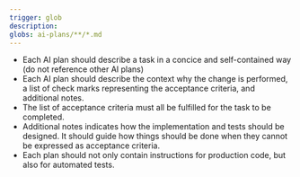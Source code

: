 ```yaml
---
trigger: glob
description: 
globs: ai-plans/**/*.md
---
```


- Each AI plan should describe a task in a concice and self-contained way (do not reference other AI plans)
- Each AI plan should describe the context why the change is performed, a list of check marks representing the acceptance criteria, and additional notes.
- The list of acceptance criteria must all be fulfilled for the task to be completed.
- Additional notes indicates how the implementation and tests should be designed. It should guide how things should be done when they cannot be expressed as acceptance criteria.
- Each plan should not only contain instructions for production code, but also for automated tests.